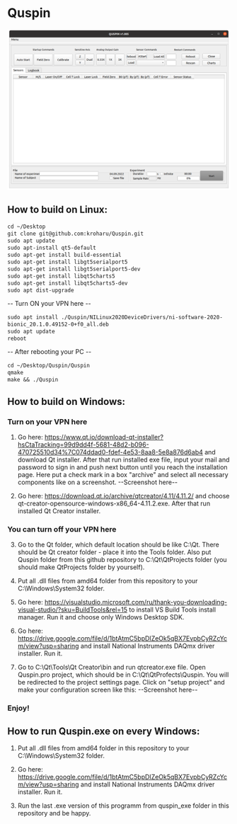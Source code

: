 # Quspin

![Preview](Quspin.png)

## How to build on Linux:
```shell
cd ~/Desktop
git clone git@github.com:kroharu/Quspin.git
sudo apt update
sudo apt-install qt5-default
sudo apt-get install build-essential
sudo apt-get install libgt5serialport5
sudo apt-get install libgt5serialport5-dev
sudo apt-get install libqt5charts5
sudo apt-get install libqt5charts5-dev
sudo apt dist-upgrade
```
-- Turn ON your VPN here --
```shell
sudo apt install ./Quspin/NILinux2020DeviceDrivers/ni-software-2020-bionic_20.1.0.49152-0+f0_all.deb
sudo apt update
reboot
```
-- After rebooting your PC --
```shell
cd ~/Desktop/Quspin/Quspin
qmake
make && ./Quspin
```
## How to build on Windows:

### Turn on your VPN here

1) Go here: https://www.qt.io/download-qt-installer?hsCtaTracking=99d9dd4f-5681-48d2-b096-470725510d34%7C074ddad0-fdef-4e53-8aa8-5e8a876d6ab4 and download Qt installer.
After that run installed exe file, input your mail and password to sign in and push next button until you reach the installation page. Here put a check mark in a box "archive" and select all necessary components like on a screenshot.
--Screenshot here--

2) Go here: https://download.qt.io/archive/qtcreator/4.11/4.11.2/ and choose qt-creator-opensource-windows-x86_64-4.11.2.exe. After that run installed Qt Creator installer.

### You can turn off your VPN here

3) Go to the Qt folder, which default location should be like C:\Qt. There should be Qt creator folder - place it into the Tools folder. Also put Quspin folder from this github repository to C:\Qt\QtProjects folder (you should make QtProjects folder by yourself).

4) Put all .dll files from amd64 folder from this repository to your C:\Windows\System32 folder.

5) Go here: https://visualstudio.microsoft.com/ru/thank-you-downloading-visual-studio/?sku=BuildTools&rel=15 to install VS Build Tools install manager.
Run it and choose only Windows Desktop SDK.

6) Go here: https://drive.google.com/file/d/1btAtmC5bpDIZeOk5qBX7EvpbCyRZcYcm/view?usp=sharing and install National Instruments DAQmx driver installer. Run it.

7) Go to C:\Qt\Tools\Qt Creator\bin and run qtcreator.exe file. Open Quspin.pro project, which should be in C:\Qt\QtProfects\Quspin. You will be redirected to the project settings page. Click on "setup project" and make your configuration screen like this:
--Screenshot here--

### Enjoy!

## How to run Quspin.exe on every Windows:

1) Put all .dll files from amd64 folder in this repository to your C:\Windows\System32 folder.

2) Go here: https://drive.google.com/file/d/1btAtmC5bpDIZeOk5qBX7EvpbCyRZcYcm/view?usp=sharing and install National Instruments DAQmx driver installer. Run it.

3) Run the last .exe version of this programm from quspin_exe folder in this repository and be happy.
